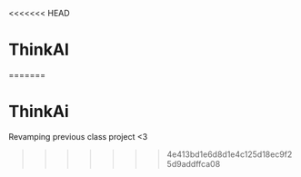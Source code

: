 <<<<<<< HEAD
# ThinkAI
=======
# ThinkAi
Revamping previous class project &lt;3
>>>>>>> 4e413bd1e6d8d1e4c125d18ec9f25d9addffca08
